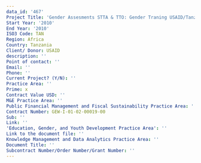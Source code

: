 ```yaml
---
data_id: '467'
Project Title: 'Gender Assesments STTA & TTO: Gender Traning USAID/Tanzania:  (TDY 88)'
Start Year: '2010'
End Year: '2010'
ISO3 Code: TAN
Region: Africa
Country: Tanzania
Client/ Donor: USAID
description: ''
Point of contact: ''
Email: ''
Phone: ''
Current Project? (Y/N): ''
Practice Area: ''
Prime: x
Contract Value USD: ''
M&E Practice Area: ''
Public Financial Management and Fiscal Sustainability Practice Area: ''
Contract Number: GEW-I-01-02-00019-00
Sub: ''
Link: ''
'Education, Gender, and Youth Development Practice Area': ''
Link to the document file: ''
Knowledge Management and Data Analytics Practice Area: ''
Document Title: ''
Subcontract Number/Order Number/Grant Number: ''
---
```


